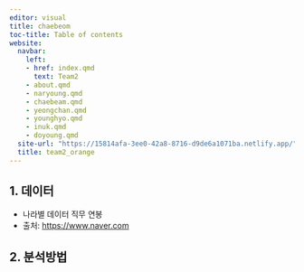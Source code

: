 ```yaml
---
editor: visual
title: chaebeom
toc-title: Table of contents
website:
  navbar:
    left:
    - href: index.qmd
      text: Team2
    - about.qmd
    - naryoung.qmd
    - chaebeam.qmd
    - yeongchan.qmd
    - younghyo.qmd
    - inuk.qmd
    - doyoung.qmd
  site-url: "https://15814afa-3ee0-42a8-8716-d9de6a1071ba.netlify.app/"
  title: team2_orange
---
```


## 1. 데이터

-   나라별 데이터 직무 연봉
-   출처: <https://www.naver.com>

## 2. 분석방법
